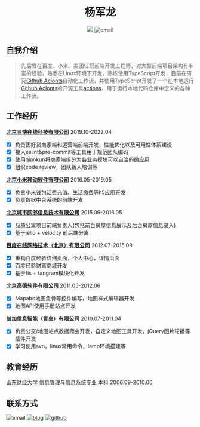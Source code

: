 <h1 align="center">杨军龙</h1>

<p align="center">
<!-- iphone -->

<img src="https://img.shields.io/npm/v/yangjunlong?label=%E6%9D%A8%E5%86%9B%E9%BE%99&logo=tsnode&logoColor=white" />
<img src="https://img.shields.io/badge/%E9%82%AE%E7%AE%B1-i%40sobird.me-brightgreen?logo=gmail&labelColor=blue&style=social" alt="email">
</p>

## 自我介绍
> 先后曾在百度、小米、美团任职前端开发工程师，对大型前端项目架构有丰富的经验，熟悉在Linux环境下开发，熟练使用TypeScript开发，目前在研究[Github Acionts](https://developer.github.com/actions/)自动化工作流，并使用TypeScript开发了一个在本地运行[Github Acionts](https://developer.github.com/actions/)的开源工具[actions](https://github.com/sobird/actions)，用于运行本地代码仓库中定义的各种工作流。

## 工作经历
**[北京三快在线科技有限公司](https://www.meituan.com/)** 2019.10-2022.04
  - [x] 负责团好货商家端和运营端前端开发，性能优化以及可用性体系建设
  - [x] 接入eslint&pre-commit等工具用于规范团队编码
  - [x] 使用qiankun将商家端拆分为各业务模块可以自治的微应用
  - [x] 组织code review，团队新人培训等

**[北京小米移动软件有限公司](https://www.mi.com/)** 2016.05-2019.05
  - [x] 负责小米钱包话费充值、生活缴费等h5应用开发
  - [x] 负责数据中台系统的前端开发

**[北京城市网邻信息技术有限公司](https://www.58.com/)** 2015.09-2016.05
  - [x] 品质公寓项目前端负责人(包括前台房屋信息展示及后台房屋信息录入)
  - [x] 基于jello + velocity 前后端分离

**[百度在线网络技术（北京）有限公司](https://www.baidu.com/)** 2012.07-2015.09
  - [x] 重构百度经验详细页面，个人中心，详情页面
  - [x] 百度经验财富商城开发
  - [x] 基于fis + tangram模块化开发

**[北京高德软件有限公司](http://autonavi.com/)** 2011.05-2012.06
  - [x] Mapabc地图鱼骨等控件编写，地图样式编辑器开发
  - [x] 地图API使用手册站点开发

**[普加信息智能（青岛）有限公司](http://www.pujia.com/)** 2010.07-2011.04
  - [x] 负责公交/地图站点数据爬虫开发，自定义地图工具开发，jQuery图片轮播等插件开发
  - [x] 学习使用svn，linux常用命令，lamp环境搭建等

## 教育经历
[山东财经大学](http://www.sdufe.edu.cn/) 信息管理与信息系统专业 本科 2006.09-2010.06 

## 联系方式
![email][email]
[![blog][blog]][blog-url]
[![github][github]][github-url]

<!-- Badges -->
[npm]: https://img.shields.io/npm/v/yangjunlong?label=%E6%9D%A8%E5%86%9B%E9%BE%99&logo=tsnode&logoColor=white
[npm-url]: https://www.npmjs.com/package/yangjunlong
[build-status]: https://img.shields.io/github/actions/workflow/status/yangjunlong/resume/release-please.yml?label=build&logo=github
[build-status-url]: https://github.com/yangjunlong/resume/actions

[email]: https://img.shields.io/badge/%E9%82%AE%E7%AE%B1-i%40sobird.me-brightgreen?logo=gmail&labelColor=blue&style=social

[blog]: https://img.shields.io/badge/%E5%8D%9A%E5%AE%A2-https://sobird.me-brightgreen?logo=duolingo&labelColor=blue&style=social
[blog-url]:https://sobird.me

[github]: https://img.shields.io/badge/@sobird-blue?logo=github&style=social
[github-url]:https://github.com/sobird